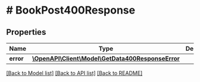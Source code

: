 # # BookPost400Response

## Properties

Name | Type | Description | Notes
------------ | ------------- | ------------- | -------------
**error** | [**\OpenAPI\Client\Model\GetData400ResponseError**](GetData400ResponseError.md) |  | [optional]

[[Back to Model list]](../../README.md#models) [[Back to API list]](../../README.md#endpoints) [[Back to README]](../../README.md)
